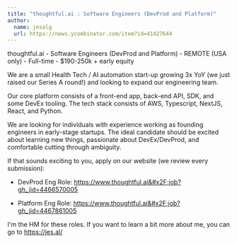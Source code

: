 ```yaml
---
title: "thoughtful.ai : Software Engineers (DevProd and Platform)"
author:
  name: jesalg
  url: https://news.ycombinator.com/item?id=41427644
---
```

thoughtful.ai - Software Engineers (DevProd and Platform) - REMOTE (USA only) - Full-time - $190-250k + early equity

We are a small Health Tech &#x2F; AI automation start-up growing 3x YoY (we just raised our Series A round!) and looking to expand our engineering team.

Our core platform consists of a front-end app, back-end API, SDK, and some DevEx tooling. The tech stack consists of AWS, Typescript, NextJS, React, and Python.

We are looking for individuals with experience working as founding engineers in early-stage startups. The ideal candidate should be excited about learning new things, passionate about DevEx&#x2F;DevProd, and comfortable cutting through ambiguity.

If that sounds exciting to you, apply on our website (we review every submission):

- DevProd Eng Role: <a href="https:&#x2F;&#x2F;www.thoughtful.ai&#x2F;job?gh_jid=4466570005" rel="nofollow">https:&#x2F;&#x2F;www.thoughtful.ai&#x2F;job?gh_jid=4466570005</a>

- Platform Eng Role: <a href="https:&#x2F;&#x2F;www.thoughtful.ai&#x2F;job?gh_jid=4467861005" rel="nofollow">https:&#x2F;&#x2F;www.thoughtful.ai&#x2F;job?gh_jid=4467861005</a>

I&#x27;m the HM for these roles. If you want to learn a bit more about me, you can go to <a href="https:&#x2F;&#x2F;jes.al&#x2F;" rel="nofollow">https:&#x2F;&#x2F;jes.al&#x2F;</a>
